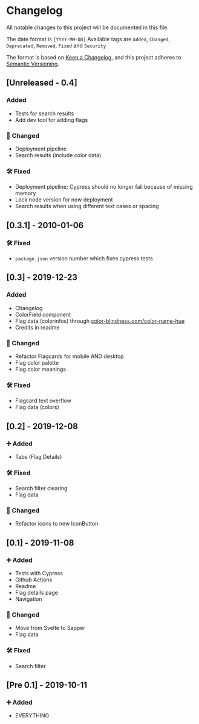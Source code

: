 # Changelog

All notable changes to this project will be documented in this file.

The date format is `[YYYY-MM-DD]`
Available tags are `Added`, `Changed`, `Deprecated`, `Removed`, `Fixed` and `Security`

The format is based on [Keep a Changelog](https://keepachangelog.com/en/1.0.0/),
and this project adheres to [Semantic Versioning](https://semver.org/spec/v2.0.0.html).

## [Unreleased - 0.4]

### Added

- Tests for search results
- Add dev tool for adding flags

### 🔄 Changed

- Deployment pipeline
- Search results (include color data)

### 🛠️ Fixed

- Deployment pipeline; Cypress should no longer fail because of missing memory
- Lock node version for now deployment
- Search results when using different text cases or spacing

## [0.3.1] - 2010-01-06

### 🛠️ Fixed

- `package.json` version number which fixes cypress tests

## [0.3] - 2019-12-23

### Added

- Changelog
- ColorField component
- Flag data (colorinfos) through [color-blindness.com/color-name-hue](https://www.color-blindness.com/color-name-hue/)
- Credits in readme

### 🔄 Changed

- Refactor Flagcards for mobile AND desktop
- Flag color palette
- Flag color meanings

### 🛠️ Fixed

- Flagcard text overflow
- Flag data (colors)

## [0.2] - 2019-12-08

### ➕ Added

- Tabs (Flag Details)

### 🛠️ Fixed

- Search filter clearing
- Flag data

### 🔄 Changed

- Refactor icons to new IconButton

## [0.1] - 2019-11-08

### ➕ Added

- Tests with Cypress
- Github Actions
- Readme
- Flag details page
- Navigation

### 🔄 Changed

- Move from Svelte to Sapper
- Flag data

### 🛠️ Fixed

- Search filter

## [Pre 0.1] - 2019-10-11

### ➕ Added

- EVERYTHING
